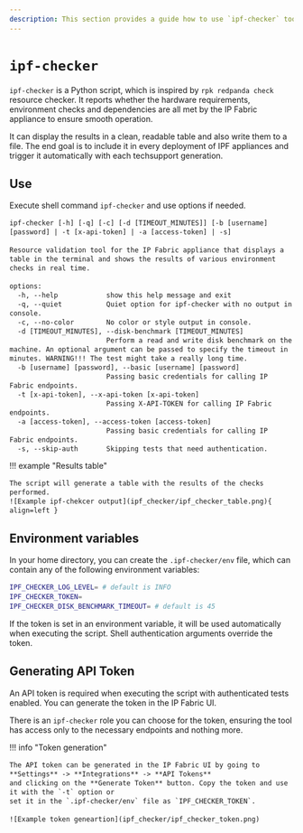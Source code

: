 ```yaml
---
description: This section provides a guide how to use `ipf-checker` tool to check IP Fabric system health.
---
```


# `ipf-checker`

`ipf-checker` is a Python
script, which is inspired by
`rpk redpanda check` resource checker.
It reports whether the hardware requirements, environment checks and dependencies are all met by 
the IP Fabric appliance to ensure smooth operation.

It can display the results in a clean, readable table and also write them to a file.
The end goal is to include it in every deployment of IPF appliances and trigger it automatically with each techsupport generation.

## Use

Execute shell command `ipf-checker` and use options if needed.

```shell
ipf-checker [-h] [-q] [-c] [-d [TIMEOUT_MINUTES]] [-b [username] [password] | -t [x-api-token] | -a [access-token] | -s]

Resource validation tool for the IP Fabric appliance that displays a table in the terminal and shows the results of various environment checks in real time.

options:
  -h, --help            show this help message and exit
  -q, --quiet           Quiet option for ipf-checker with no output in console.
  -c, --no-color        No color or style output in console.
  -d [TIMEOUT_MINUTES], --disk-benchmark [TIMEOUT_MINUTES]
                        Perform a read and write disk benchmark on the machine. An optional argument can be passed to specify the timeout in minutes. WARNING!!! The test might take a really long time.
  -b [username] [password], --basic [username] [password]
                        Passing basic credentials for calling IP Fabric endpoints.
  -t [x-api-token], --x-api-token [x-api-token]
                        Passing X-API-TOKEN for calling IP Fabric endpoints.
  -a [access-token], --access-token [access-token]
                        Passing basic credentials for calling IP Fabric endpoints.
  -s, --skip-auth       Skipping tests that need authentication.
```

!!! example "Results table"

    The script will generate a table with the results of the checks performed.
    ![Example ipf-chekcer output](ipf_checker/ipf_checker_table.png){ align=left }

## Environment variables

In your home directory, you can create the `.ipf-checker/env` file, which can
contain any of the following environment variables:

```bash
IPF_CHECKER_LOG_LEVEL= # default is INFO
IPF_CHECKER_TOKEN=
IPF_CHECKER_DISK_BENCHMARK_TIMEOUT= # default is 45
```

If the token is set in an environment variable, it will be used automatically when executing the script. Shell authentication arguments override the token.

## Generating API Token

An API token is required when executing the script with authenticated tests enabled. You can generate the token in the IP Fabric UI.

There is an `ipf-checker` role you can choose for the token, ensuring the tool has access only to the necessary endpoints and nothing more.

!!! info "Token generation"

    The API token can be generated in the IP Fabric UI by going to **Settings** -> **Integrations** -> **API Tokens** 
    and clicking on the **Generate Token** button. Copy the token and use it with the `-t` option or 
    set it in the `.ipf-checker/env` file as `IPF_CHECKER_TOKEN`.

    ![Example token geneartion](ipf_checker/ipf_checker_token.png)
